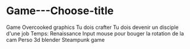 # Game---Choose-title
Game       Overcooked graphics     Tu dois crafter     Tu dois devenir un disciple d'une job     Temps: Renaissance      Input mouse pour bouger la rotation de la cam     Perso 3d blender     Steampunk game
